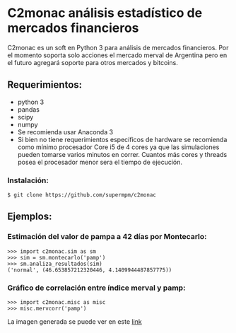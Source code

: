 # C2monac análisis estadístico de mercados financieros

C2monac es un soft en Python 3 para análisis de mercados financieros. Por el momento soporta solo acciones el mercado merval de Argentina pero en el futuro agregará soporte para otros mercados y bitcoins.

## Requerimientos:

- python 3
- pandas
- scipy
- numpy
- Se recomienda usar Anaconda 3
- Si bien no tiene requerimientos específicos de hardware se recomienda como mínimo procesador Core i5 de 4 cores ya que las simulaciones pueden tomarse varios minutos en correr. Cuantos más cores y threads posea el procesador menor sera el tiempo de ejecución.



### Instalación:

```
$ git clone https://github.com/supermpm/c2monac
```

## Ejemplos:

### Estimación del valor de pampa a 42 días por Montecarlo:

```
>>> import c2monac.sim as sm
>>> sim = sm.montecarlo('pamp')
>>> sm.analiza_resultados(sim)
('normal', (46.653857212320446, 4.1409944487857775))
```

### Gráfico de correlación entre índice merval y pamp:

```
>>> import c2monac.misc as misc
>>> misc.mervcorr('pamp')
```

La imagen generada se puede ver en este [link](http://10mp.net/gitimg/pampco.png)
